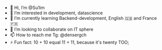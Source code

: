 - 👋 Hi, I’m @Su1im
- 👀 I’m interested in development, datascience
- 🌱 I’m currently learning Backend-development, English 🇬🇧 and France🇫🇷
- 💞️ I’m looking to collaborate on IT sphere
- 📫 How to reach me Tg: @densergch
- ⚡ Fun fact: 10 + 10 equal 11 + 11, because it's twenty TOO;

<!---
Su1im/Su1im is a ✨ special ✨ repository because its `README.md` (this file) appears on your GitHub profile.
You can click the Preview link to take a look at your changes.
--->
